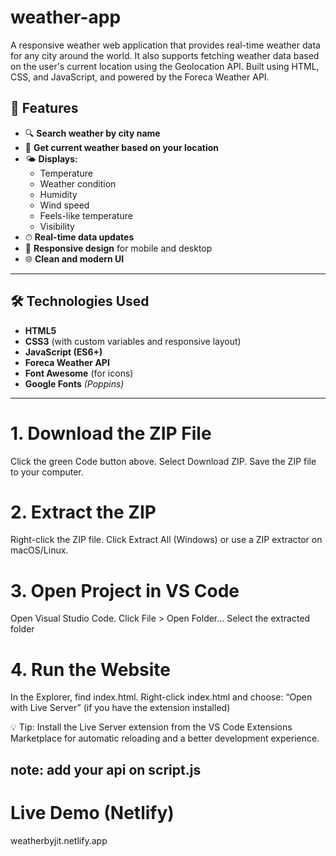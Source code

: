 # weather-app
A responsive weather web application that provides real-time weather data for any city around the world.
It also supports fetching weather data based on the user's current location using the Geolocation API.
Built using HTML, CSS, and JavaScript, and powered by the Foreca Weather API.

## 🚀 Features

- 🔍 **Search weather by city name**
- 📍 **Get current weather based on your location**
- 🌤 **Displays:**
  - Temperature
  - Weather condition
  - Humidity
  - Wind speed
  - Feels-like temperature
  - Visibility
- ⏱ **Real-time data updates**
- 📱 **Responsive design** for mobile and desktop
- 🌐 **Clean and modern UI**

---

## 🛠 Technologies Used

- **HTML5**
- **CSS3** (with custom variables and responsive layout)
- **JavaScript (ES6+)**
- **Foreca Weather API**
- **Font Awesome** (for icons)
- **Google Fonts** *(Poppins)*

---

# 1. Download the ZIP File
Click the green Code button above.
Select Download ZIP.
Save the ZIP file to your computer.

# 2. Extract the ZIP
Right-click the ZIP file.
Click Extract All (Windows) or use a ZIP extractor on macOS/Linux.

# 3. Open Project in VS Code
Open Visual Studio Code.
Click File > Open Folder...
Select the extracted folder 

# 4. Run the Website
In the Explorer, find index.html.
Right-click index.html and choose: “Open with Live Server” (if you have the extension installed)

💡 Tip: Install the Live Server extension from the VS Code Extensions Marketplace for automatic reloading and a better development experience.

## note: add your api on script.js

# Live Demo (Netlify)
weatherbyjit.netlify.app

